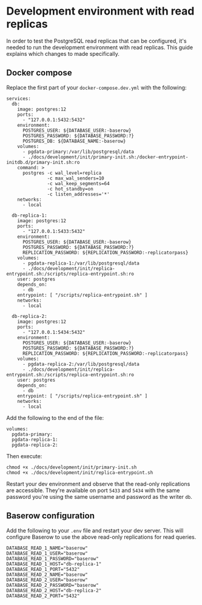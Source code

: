 # Development environment with read replicas

In order to test the PostgreSQL read replicas that can be configured, it's needed to
run the development environment with read replicas. This guide explains which changes
to made specifically.

## Docker compose

Replace the first part of your `docker-compose.dev.yml` with the following:

```
services:
  db:
    image: postgres:12
    ports:
      - "127.0.0.1:5432:5432"
    environment:
      POSTGRES_USER: ${DATABASE_USER:-baserow}
      POSTGRES_PASSWORD: ${DATABASE_PASSWORD:?}
      POSTGRES_DB: ${DATABASE_NAME:-baserow}
    volumes:
      - pgdata-primary:/var/lib/postgresql/data
      - ./docs/development/init/primary-init.sh:/docker-entrypoint-initdb.d/primary-init.sh:ro
    command: >
      postgres -c wal_level=replica
               -c max_wal_senders=10
               -c wal_keep_segments=64
               -c hot_standby=on
               -c listen_addresses='*'
    networks:
      - local

  db-replica-1:
    image: postgres:12
    ports:
      - "127.0.0.1:5433:5432"
    environment:
      POSTGRES_USER: ${DATABASE_USER:-baserow}
      POSTGRES_PASSWORD: ${DATABASE_PASSWORD:?}
      REPLICATION_PASSWORD: ${REPLICATION_PASSWORD:-replicatorpass}
    volumes:
      - pgdata-replica-1:/var/lib/postgresql/data
      - ./docs/development/init/replica-entrypoint.sh:/scripts/replica-entrypoint.sh:ro
    user: postgres
    depends_on:
      - db
    entrypoint: [ "/scripts/replica-entrypoint.sh" ]
    networks:
      - local

  db-replica-2:
    image: postgres:12
    ports:
      - "127.0.0.1:5434:5432"
    environment:
      POSTGRES_USER: ${DATABASE_USER:-baserow}
      POSTGRES_PASSWORD: ${DATABASE_PASSWORD:?}
      REPLICATION_PASSWORD: ${REPLICATION_PASSWORD:-replicatorpass}
    volumes:
      - pgdata-replica-2:/var/lib/postgresql/data
      - ./docs/development/init/replica-entrypoint.sh:/scripts/replica-entrypoint.sh:ro
    user: postgres
    depends_on:
      - db
    entrypoint: [ "/scripts/replica-entrypoint.sh" ]
    networks:
      - local
```

Add the following to the end of the file:

```
volumes:
  pgdata-primary:
  pgdata-replica-1:
  pgdata-replica-2:
```

Then execute:

```
chmod +x ./docs/development/init/primary-init.sh
chmod +x ./docs/development/init/replica-entrypoint.sh
```

Restart your dev environment and observe that the read-only replications are accessible.
They're available on port `5433` and `5434` with the same password you're using the
same username and password as the writer `db`.

## Baserow configuration

Add the following to your `.env` file and restart your dev server. This will configure
Baserow to use the above read-only replications for read queries.

```
DATABASE_READ_1_NAME="baserow"
DATABASE_READ_1_USER="baserow"
DATABASE_READ_1_PASSWORD="baserow"
DATABASE_READ_1_HOST="db-replica-1"
DATABASE_READ_1_PORT="5432"
DATABASE_READ_2_NAME="baserow"
DATABASE_READ_2_USER="baserow"
DATABASE_READ_2_PASSWORD="baserow"
DATABASE_READ_2_HOST="db-replica-2"
DATABASE_READ_2_PORT="5432"
```
